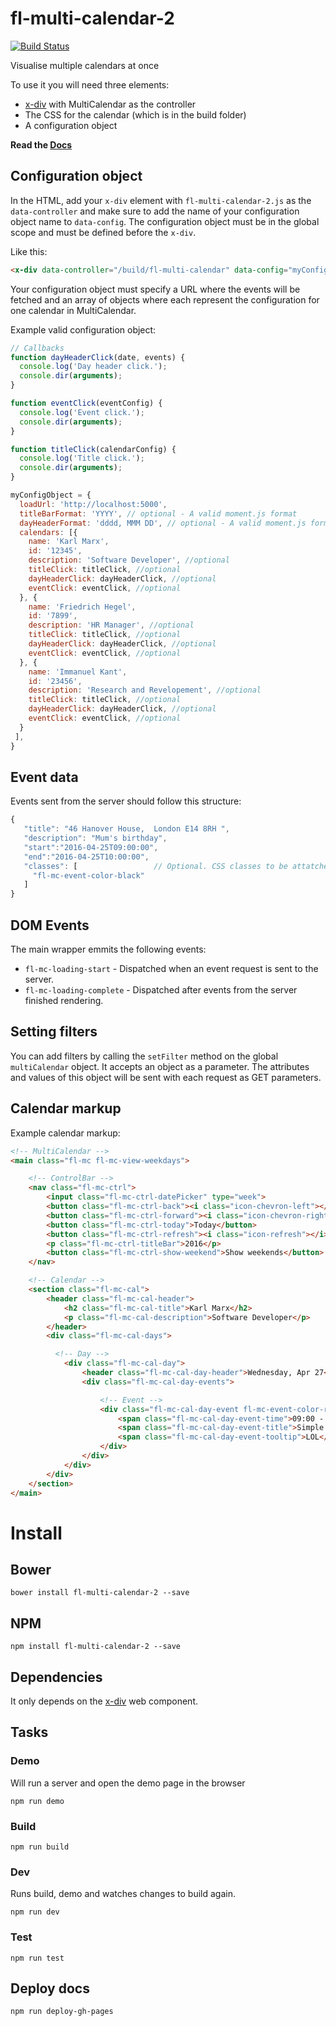 # fl-multi-calendar-2
[![Build Status](https://travis-ci.org/fourlabsldn/fl-multi-calendar-2.svg?branch=master)](https://travis-ci.org/fourlabsldn/fl-multi-calendar-2)

Visualise multiple calendars at once

To use it you will need three elements:
- [x-div](https://github.com/fourlabsldn/x-div) with MultiCalendar as the controller
- The CSS for the calendar (which is in the build folder)
- A configuration object

**Read the [Docs](http://fourlabsldn.github.io/fl-multi-calendar-2/)**
## Configuration object

In the HTML, add your `x-div` element with `fl-multi-calendar-2.js` as the `data-controller`
and make sure to add the name of your configuration object name to `data-config`.
 The configuration object must be in the global scope and must be defined before the `x-div`.

Like this:

``` HTML
<x-div data-controller="/build/fl-multi-calendar" data-config="myConfigObject"></x-div>
```

Your configuration object must specify a URL where the events will be fetched and an
array of objects where each represent the configuration for one calendar in
MultiCalendar.

Example valid configuration object:

``` javascript
// Callbacks
function dayHeaderClick(date, events) {
  console.log('Day header click.');
  console.dir(arguments);
}

function eventClick(eventConfig) {
  console.log('Event click.');
  console.dir(arguments);
}

function titleClick(calendarConfig) {
  console.log('Title click.');
  console.dir(arguments);
}

myConfigObject = {
  loadUrl: 'http://localhost:5000',
  titleBarFormat: 'YYYY', // optional - A valid moment.js format
  dayHeaderFormat: 'dddd, MMM DD', // optional - A valid moment.js format
  calendars: [{
    name: 'Karl Marx',
    id: '12345',
    description: 'Software Developer', //optional
    titleClick: titleClick, //optional
    dayHeaderClick: dayHeaderClick, //optional
    eventClick: eventClick, //optional
  }, {
    name: 'Friedrich Hegel',
    id: '7899',
    description: 'HR Manager', //optional
    titleClick: titleClick, //optional
    dayHeaderClick: dayHeaderClick, //optional
    eventClick: eventClick, //optional
  }, {
    name: 'Immanuel Kant',
    id: '23456',
    description: 'Research and Revelopement', //optional
    titleClick: titleClick, //optional
    dayHeaderClick: dayHeaderClick, //optional
    eventClick: eventClick, //optional
  }
 ],
}
```

## Event data

Events sent from the server should follow this structure:

``` javascript
{
   "title": "46 Hanover House,  London E14 8RH ",
   "description": "Mum's birthday",
   "start":"2016-04-25T09:00:00",
   "end":"2016-04-25T10:00:00",
   "classes": [                 // Optional. CSS classes to be attatched to the event object
     "fl-mc-event-color-black"
   ]
}
```

## DOM Events

The main wrapper emmits the following events:

- `fl-mc-loading-start` - Dispatched when an event request is sent to the server.
- `fl-mc-loading-complete` - Dispatched after events from the server finished rendering.

## Setting filters

You can add filters by calling the `setFilter` method on the global `multiCalendar` object.
It accepts an object as a parameter. The attributes and values of this object will be
sent with each request as GET parameters.

## Calendar markup

Example calendar markup:
``` html
<!-- MultiCalendar -->
<main class="fl-mc fl-mc-view-weekdays">

    <!-- ControlBar -->
    <nav class="fl-mc-ctrl">
        <input class="fl-mc-ctrl-datePicker" type="week">
        <button class="fl-mc-ctrl-back"><i class="icon-chevron-left"></i></button>
        <button class="fl-mc-ctrl-forward"><i class="icon-chevron-right"></i></button>
        <button class="fl-mc-ctrl-today">Today</button>
        <button class="fl-mc-ctrl-refresh"><i class="icon-refresh"></i><i class="icon-check"></i></button>
        <p class="fl-mc-ctrl-titleBar">2016</p>
        <button class="fl-mc-ctrl-show-weekend">Show weekends</button>
    </nav>

    <!-- Calendar -->
    <section class="fl-mc-cal">
        <header class="fl-mc-cal-header">
            <h2 class="fl-mc-cal-title">Karl Marx</h2>
            <p class="fl-mc-cal-description">Software Developer</p>
        </header>
        <div class="fl-mc-cal-days">

          <!-- Day -->
            <div class="fl-mc-cal-day">
                <header class="fl-mc-cal-day-header">Wednesday, Apr 27</header>
                <div class="fl-mc-cal-day-events">

                    <!-- Event -->
                    <div class="fl-mc-cal-day-event fl-mc-event-color-red">
                        <span class="fl-mc-cal-day-event-time">09:00 - 18:00</span>
                        <span class="fl-mc-cal-day-event-title">Simple title</span>
                        <span class="fl-mc-cal-day-event-tooltip">LOL</span>
                    </div>
                </div>
            </div>
        </div>
    </section>
</main>
```

# Install

## Bower
```
bower install fl-multi-calendar-2 --save
```

## NPM
```
npm install fl-multi-calendar-2 --save
```

## Dependencies

It only depends on the [x-div](https://github.com/fourlabsldn/x-div) web component.

## Tasks

### Demo
Will run a server and open the demo page in the browser
```
npm run demo
```

### Build
```
npm run build
```
### Dev
Runs build, demo and watches changes to build again.
```
npm run dev
```

### Test
```
npm run test
```

## Deploy docs
```
npm run deploy-gh-pages
```
